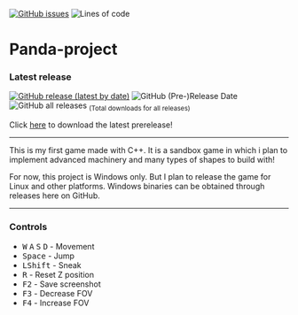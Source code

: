 [![GitHub issues](https://img.shields.io/github/issues/IsakTheHacker/Panda-project)](https://github.com/IsakTheHacker/Panda-project/issues)
![Lines of code](https://img.shields.io/tokei/lines/github/IsakTheHacker/Panda-project)
<!-- [![GitHub forks](https://img.shields.io/github/forks/IsakTheHacker/Panda-project)](https://github.com/IsakTheHacker/Panda-project/network) -->

# Panda-project

### Latest release
[![GitHub release (latest by date)](https://img.shields.io/github/v/release/IsakTheHacker/Panda-project?include_prereleases)](https://github.com/IsakTheHacker/Panda-project/releases)
![GitHub (Pre-)Release Date](https://img.shields.io/github/release-date-pre/IsakTheHacker/Panda-project)
![GitHub all releases](https://img.shields.io/github/downloads/IsakTheHacker/Panda-project/total) <sub>(Total downloads for all releases)</sub>

Click
[here](https://github.com/IsakTheHacker/Panda-project/releases/download/prealpha-0.1.1/Panda.Project.MSI.Installer.msi)
to download the latest prerelease!

***

This is my first game made with C++. It is a sandbox game in which i plan to implement advanced machinery and many types of shapes to build with!

For now, this project is Windows only. But I plan to release the game for Linux and other platforms. Windows binaries can be obtained through releases here on GitHub.

***

### Controls
- <kbd>W</kbd> <kbd>A</kbd> <kbd>S</kbd> <kbd>D</kbd> - Movement
- <kbd>Space</kbd> - Jump
- <kbd>LShift</kbd> - Sneak
- <kbd>R</kbd> - Reset Z position
- <kbd>F2</kbd> - Save screenshot
- <kbd>F3</kbd> - Decrease FOV
- <kbd>F4</kbd> - Increase FOV
